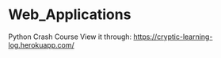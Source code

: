 # Web_Applications
Python Crash Course
View it through:
https://cryptic-learning-log.herokuapp.com/
